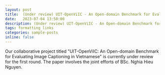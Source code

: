 ```yaml
---
layout: post
title:  (Under review) UIT-OpenViIC - An Open-domain Benchmark for Evaluating Image Captioning in Vietnamese
date:   2023-07-04 13:50:00
description: (Under review) UIT-OpenViIC - An Open-domain Benchmark for Evaluating Image Captioning in Vietnamese
tags: formatting links
categories: sample-posts
inline: false
---
```


Our collaborative project titled "UIT-OpenViIC: An Open-domain Benchmark for Evaluating Image Captioning in Vietnamese" is currently under review for the first round. The paper involves the joint efforts of BSc. Nghia Hieu Nguyen.
